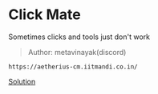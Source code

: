 # Click Mate

Sometimes clicks and tools just don't work
>Author: metavinayak(discord)

`https://aetherius-cm.iitmandi.co.in/`

[Solution](./soln/README.md)